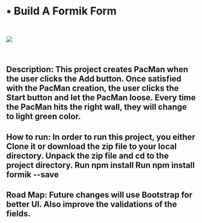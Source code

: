 # • Build A Formik Form

<br>
<p align="left">
<a href="https://github.com/chung-sun/github-readme-stats">
  <img align="center" src="https://github-readme-stats.vercel.app/api/top-langs/?username=chung-sun&theme=gruvbox" />
</a>
</p>
<br>
<h2>
  Description: This project creates PacMan when the user clicks the Add button. Once satisfied with the PacMan creation, the user clicks the Start button and let the PacMan loose. Every time the PacMan hits the right wall, they will change to light green color.

</h2>

<h2>
  How to run: In order to run this project, you either Clone it or download the zip file to your local directory. Unpack the zip file and cd to the project directory.
  Run npm install
  Run npm install formik --save
</h2>
<h2>
  Road Map: Future changes will use Bootstrap for better UI. Also improve the validations of the fields.

</h2>
